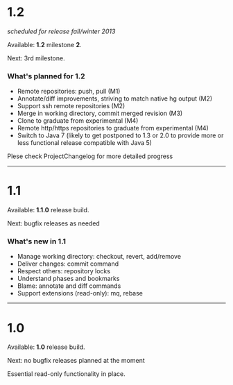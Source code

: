 # 1.2 #
_scheduled for release fall/winter 2013_

Available: **1.2** milestone **2**.

Next: 3rd milestone.

### What's planned for **1.2** ###
  * Remote repositories: push, pull  (M1)
  * Annotate/diff improvements, striving to match native hg output (M2)
  * Support ssh remote repositories (M2)
  * Merge in working directory, commit merged revision (M3)
  * Clone to graduate from experimental (M4)
  * Remote http/https repositories to graduate from experimental (M4)
  * Switch to Java 7 (likely to get postponed to 1.3 or 2.0 to provide more or less functional release compatible with Java 5)

Plese check ProjectChangelog for more detailed progress


---


# 1.1 #

Available: **1.1.0** release build.

Next: bugfix releases as needed

### What's new in 1.1 ###
  * Manage working directory: checkout, revert, add/remove
  * Deliver changes: commit command
  * Respect others: repository locks
  * Understand phases and bookmarks
  * Blame: annotate and diff commands
  * Support extensions (read-only): mq, rebase


---


# 1.0 #

Available: **1.0** release build.

Next: no bugfix releases planned at the moment

Essential read-only functionality in place.